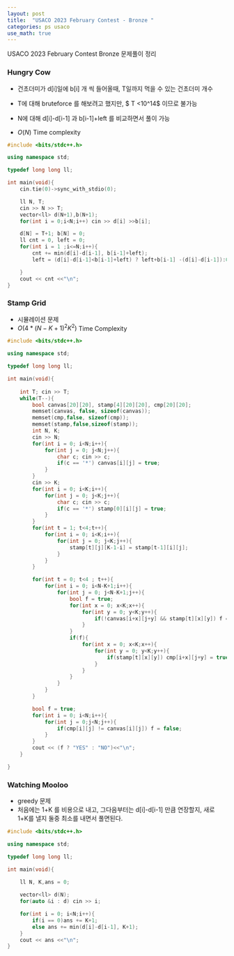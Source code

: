 ```yaml
---
layout: post
title:  "USACO 2023 February Contest - Bronze "
categories: ps usaco
use_math: true
---
```


USACO 2023 February Contest Bronze 문제풀이 정리

### Hungry Cow

- 건초더미가 d[i]일에 b[i] 개 씩 들어올때, T일까지 먹을 수 있는 건초더미 개수

- T에 대해 bruteforce 를 해보려고 했지만, $ T <10^14$ 이므로 불가능 
- N에 대해 d[i]-d[i-1] 과 b[i-1]+left 를 비교하면서 풀이 가능 
- $O(N)$ Time complexity

```cpp
#include <bits/stdc++.h>

using namespace std;

typedef long long ll;

int main(void){
	cin.tie(0)->sync_with_stdio(0);

	ll N, T;
	cin >> N >> T;
	vector<ll> d(N+1),b(N+1);
	for(int i = 0;i<N;i++) cin >> d[i] >>b[i];

	d[N] = T+1; b[N] = 0;
	ll cnt = 0, left = 0;
	for(int i = 1 ;i<=N;i++){
		cnt += min(d[i]-d[i-1], b[i-1]+left);
		left = (d[i]-d[i-1]<b[i-1]+left) ? left+b[i-1] -(d[i]-d[i-1]):0;

	}
	cout << cnt <<"\n";
}
```

### Stamp Grid

- 시뮬레이션 문제
- $O(4*(N-K+1)^2 K^2)$ Time Complexity

```cpp
#include <bits/stdc++.h>

using namespace std;

typedef long long ll;

int main(void){
	
	int T; cin >> T;
	while(T--){
		bool canvas[20][20], stamp[4][20][20], cmp[20][20];
		memset(canvas, false, sizeof(canvas));
		memset(cmp,false, sizeof(cmp));
		memset(stamp,false,sizeof(stamp));
		int N, K;
		cin >> N;
		for(int i = 0; i<N;i++){
			for(int j = 0; j<N;j++){
				char c; cin >> c;
				if(c == '*') canvas[i][j] = true;
			}
		}
		cin >> K;
		for(int i = 0; i<K;i++){
			for(int j = 0; j<K;j++){
				char c; cin >> c;
				if(c == '*') stamp[0][i][j] = true;
			}
		}
		for(int t = 1; t<4;t++){
			for(int i = 0; i<K;i++){
				for(int j = 0; j<K;j++){
					stamp[t][j][K-1-i] = stamp[t-1][i][j];
				}
			}
		}

		for(int t = 0; t<4 ; t++){
			for(int i = 0; i<N-K+1;i++){
				for(int j = 0; j<N-K+1;j++){
					bool f = true;
					for(int x = 0; x<K;x++){
						for(int y = 0; y<K;y++){
							if(!canvas[i+x][j+y] && stamp[t][x][y]) f = false;
						}
					}
					if(f){
						for(int x = 0; x<K;x++){
							for(int y = 0; y<K;y++){
								if(stamp[t][x][y]) cmp[i+x][j+y] = true;
							}
						}
					}
				}
			}
		}

		bool f = true;
		for(int i = 0; i<N;i++){
			for(int j = 0;j<N;j++){
				if(cmp[i][j] != canvas[i][j]) f = false;
			}
		}
		cout << (f ? "YES" : "NO")<<"\n";
	}

}
```

### Watching Mooloo

- greedy 문제
- 처음에는 1+K 를 비용으로 내고, 그다음부터는 d[i]-d[i-1] 만큼 연장할지, 새로 1+K를 낼지 둘중 최소를 내면서 풀면된다.

```cpp
#include <bits/stdc++.h>

using namespace std;

typedef long long ll;

int main(void){
	
	ll N, K,ans = 0;

	vector<ll> d(N);
	for(auto &i : d) cin >> i;

	for(int i = 0; i<N;i++){
		if(i == 0)ans += K+1;
		else ans += min(d[i]-d[i-1], K+1);
	}
	cout << ans <<"\n";
}

```